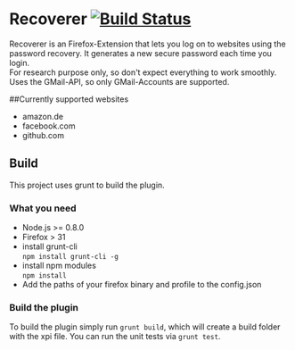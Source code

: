 # Recoverer [![Build Status](https://travis-ci.org/pyche/recoverer-firefox-extension.svg?branch=master)](https://travis-ci.org/pyche/recoverer-firefox-extension)

Recoverer is an Firefox-Extension that lets you log on to websites 
using the password recovery. It generates a new secure password each time you login.   
For research purpose only, so don't expect everything to work smoothly.     
Uses the GMail-API, so only GMail-Accounts are supported.

##Currently supported websites

- amazon.de
- facebook.com
- github.com

## Build

This project uses grunt to build the plugin.

### What you need

- Node.js >= 0.8.0
- Firefox > 31
- install grunt-cli   
  `npm install grunt-cli -g`
- install npm modules   
  `npm install`
- Add the paths of your firefox binary and profile to the config.json 

### Build the plugin
To build the plugin simply run `grunt build`, which will create a build folder with the xpi file.
You can run the unit tests via `grunt test`.
